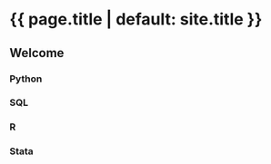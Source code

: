 <h1 class="project-name">{{ page.title | default: site.title }}</h1>

## Welcome

### Python

### SQL

### R

### Stata
